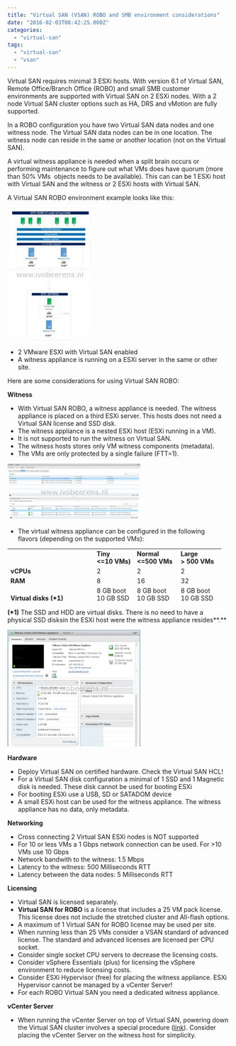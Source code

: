```yaml
---
title: "Virtual SAN (VSAN) ROBO and SMB environment considerations"
date: "2016-02-03T08:42:25.000Z"
categories: 
  - "virtual-san"
tags: 
  - "virtual-san"
  - "vsan"
---
```


Virtual SAN requires minimal 3 ESXi hosts. With version 6.1 of Virtual SAN, Remote Office/Branch Office (ROBO) and small SMB customer environments are supported with Virtual SAN on 2 ESXi nodes. With a 2 node Virtual SAN cluster options such as HA, DRS and vMotion are fully supported.

In a ROBO configuration you have two Virtual SAN data nodes and one witness node. The Virtual SAN data nodes can be in one location. The witness node can reside in the same or another location (not on the Virtual SAN).

A virtual witness appliance is needed when a split brain occurs or performing maintenance to figure out what VMs does have quorum (more than 50% VMs  objects needs to be available). This can can be 1 ESXi host with Virtual SAN and the witness or 2 ESXi hosts with Virtual SAN.

A Virtual SAN ROBO environment example looks like this:

[![vsan robo](images/vsan-robo-1-189x300.jpg)](https://www.ivobeerens.nl/wp-content/uploads/2016/02/vsan-robo-1.jpg)

- 2 VMware ESXI with Virtual SAN enabled
- A witness appliance is running on a ESXi server in the same or other site.

Here are some considerations for using Virtual SAN ROBO:

**Witness**

- With Virtual SAN ROBO, a witness appliance is needed. The witness appliance is placed on a third ESXi server. This hosts does not need a Virtual SAN license and SSD disk.
- The witness appliance is a nested ESXi host (ESXi running in a VM).
- It is not supported to run the witness on Virtual SAN.
- The witness hosts stores only VM witness components (metadata).
- The VMs are only protected by a single failure (FTT=1).

[![FFT1](images/FFT1-300x127.png)](https://www.ivobeerens.nl/wp-content/uploads/2016/02/FFT1.png)

- The virtual witness appliance can be configured in the following flavors (depending on the supported VMs):

<table style="height: 121px;" width="409"><tbody><tr><td></td><td><strong>Tiny</strong><div></div><strong>&lt;=10 VMs)</strong></td><td><strong>Normal</strong><div></div><strong>&lt;=500 VMs</strong></td><td><strong>Large</strong><div></div><strong>&gt; 500 VMs</strong></td></tr><tr><td><strong>vCPUs</strong></td><td>2</td><td>2</td><td>2</td></tr><tr><td><strong>RAM</strong></td><td>8</td><td>16</td><td>32</td></tr><tr><td><strong>Virtual disks (*1)</strong></td><td>8 GB boot<div></div>10 GB SSD<div></div>15 GB HDD</td><td>8 GB boot<div></div>10 GB SSD<div></div>350 GB HDD</td><td>8 GB boot<div></div>10 GB SSD<div></div>350 GB HDD</td></tr><tr><td><strong>MAX witness components</strong></td><td>&nbsp;750</td><td>&nbsp;22000</td><td>&nbsp;45000</td></tr></tbody></table>

**(\*1)** The SSD and HDD are virtual disks. There is no need to have a physical SSD disksin the ESXi host were the witness appliance resides**.** 

[![witness2](images/witness2-300x263.png)](https://www.ivobeerens.nl/wp-content/uploads/2016/02/witness2.png)

**Hardware**

- Deploy Virtual SAN on certified hardware. Check the Virtual SAN HCL!
- For a Virtual SAN disk configuration a minimal of 1 SSD and 1 Magnetic disk is needed. These disk cannot be used for booting ESXi
- For booting ESXi use a USB, SD or SATADOM device
- A small ESXi host can be used for the witness appliance. The witness appliance has no data, only metadata.

**Networking**

- Cross connecting 2 Virtual SAN ESXi nodes is NOT supported
- For 10 or less VMs a 1 Gbps network connection can be used. For >10 VMs use 10 Gbps
- Network bandwith to the witness: 1.5 Mbps
- Latency to the witness: 500 Milliseconds RTT
- Latency between the data nodes: 5 Milliseconds RTT

**Licensing**

- Virtual SAN is licensed separately.
- **Virtual SAN for ROBO** is a license that includes a 25 VM pack license. This license does not include the stretched cluster and All-flash options.
- A maximum of 1 Virtual SAN for ROBO license may be used per site.
- When running less than 25 VMs consider a VSAN standard of advanced license. The standard and advanced licenses are licensed per CPU socket.
- Consider single socket CPU servers to decrease the licensing costs.
- Consider vSphere Essentials (plus) for licensing the vSphere environment to reduce licensing costs.
- Consider ESXi Hypervisor (free) for placing the witness appliance. ESXi Hypervisor cannot be managed by a vCenter Server!
- For each ROBO Virtual SAN you need a dedicated witness appliance.

**vCenter Server**

- When running the vCenter Server on top of Virtual SAN, powering down the Virtual SAN cluster involves a special procedure ([link](http://kb.vmware.com/selfservice/microsites/search.do?language=en_US&cmd=displayKC&externalId=2142676)). Consider placing the vCenter Server on the witness host for simplicity.
